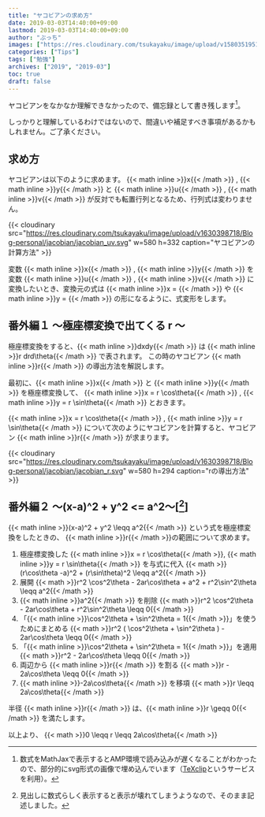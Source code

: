 ```yaml
---
title: "ヤコビアンの求め方"
date: 2019-03-03T14:40:00+09:00
lastmod: 2019-03-03T14:40:00+09:00
author: "ぶっち"
images: ["https://res.cloudinary.com/tsukayaku/image/upload/v1580351951/Blog-personal/thumbnail/study.jpg"]
categories: ["Tips"]
tags: ["勉強"]
archives: ["2019", "2019-03"]
toc: true
draft: false
---
```


ヤコビアンをなかなか理解できなかったので、備忘録として書き残します[^1]。

しっかりと理解しているわけではないので、間違いや補足すべき事項があるかもしれません。ご了承ください。

## 求め方
ヤコビアンは以下のように求めます。
{{< math inline >}}x{{< /math >}} , {{< math inline >}}y{{< /math >}} と {{< math inline >}}u{{< /math >}} , {{< math inline >}}v{{< /math >}} が反対でも転置行列となるため、行列式は変わりません。

{{< cloudinary src="https://res.cloudinary.com/tsukayaku/image/upload/v1630398718/Blog-personal/jacobian/jacobian_uv.svg" w=580 h=332 caption="ヤコビアンの計算方法" >}}

変数 {{< math inline >}}x{{< /math >}} , {{< math inline >}}y{{< /math >}} を変数 {{< math inline >}}u{{< /math >}} , {{< math inline >}}v{{< /math >}} に変換したいとき、変換元の式は {{< math inline >}}x = {{< /math >}} や {{< math inline >}}y = {{< /math >}} の形になるように、式変形をします。

## 番外編１ ～極座標変換で出てくる r ～
極座標変換をすると、{{< math inline >}}dxdy{{< /math >}} は {{< math inline >}}r drd\theta{{< /math >}} で表されます。
この時のヤコビアン {{< math inline >}}r{{< /math >}} の導出方法を解説します。

最初に、{{< math inline >}}x{{< /math >}} と {{< math inline >}}y{{< /math >}} を極座標変換して、 {{< math inline >}}x = r \cos\theta{{< /math >}} , {{< math inline >}}y = r \sin\theta{{< /math >}} とおきます。

{{< math inline >}}x = r \cos\theta{{< /math >}} , {{< math inline >}}y = r \sin\theta{{< /math >}} について次のようにヤコビアンを計算すると、ヤコビアン {{< math inline >}}r{{< /math >}} が求まります。

{{< cloudinary src="https://res.cloudinary.com/tsukayaku/image/upload/v1630398718/Blog-personal/jacobian/jacobian_r.svg" w=580 h=294 caption="rの導出方法" >}}

## 番外編２ ～(x-a)^2 + y^2 <= a^2～[[^2]]
{{< math inline >}}(x-a)^2 + y^2 \leqq a^2{{< /math >}} という式を極座標変換をしたときの、 {{< math inline >}}r{{< /math >}}の範囲について求めます。

1. 極座標変換した {{< math inline >}}x = r \cos\theta{{< /math >}}, {{< math inline >}}y = r \sin\theta{{< /math >}} を与式に代入
{{< math >}}(r\cos\theta -a)^2 + (r\sin\theta)^2 \leqq a^2{{< /math >}}
1. 展開
{{< math >}}r^2 \cos^2\theta - 2ar\cos\theta + a^2 + r^2\sin^2\theta \leqq a^2{{< /math >}}
1. {{< math inline >}}a^2{{< /math >}} を削除
{{< math >}}r^2 \cos^2\theta - 2ar\cos\theta + r^2\sin^2\theta \leqq 0{{< /math >}}
1. 「{{< math inline >}}\cos^2\theta + \sin^2\theta = 1{{< /math >}}」を使うためにまとめる
{{< math >}}r^2 ( \cos^2\theta + \sin^2\theta ) - 2ar\cos\theta \leqq 0{{< /math >}}
1. 「{{< math inline >}}\cos^2\theta + \sin^2\theta = 1{{< /math >}}」を適用
{{< math >}}r^2 - 2ar\cos\theta \leqq 0{{< /math >}}
1. 両辺から {{< math inline >}}r{{< /math >}} を割る
{{< math >}}r - 2a\cos\theta \leqq 0{{< /math >}}
1. {{< math inline >}}-2a\cos\theta{{< /math >}} を移項
{{< math >}}r \leqq 2a\cos\theta{{< /math >}}

半径 {{< math inline >}}r{{< /math >}} は、{{< math inline >}}r \geqq 0{{< /math >}} を満たします。

以上より、
{{< math >}}0 \leqq r \leqq 2a\cos\theta{{< /math >}}


[^1]: 数式をMathJaxで表示するとAMP環境で読み込みが遅くなることがわかったので、部分的にsvg形式の画像で埋め込んでいます（[TeXclip](https://texclip.marutank.net/ "TeXclip")というサービスを利用）。
[^2]: 見出しに数式らしく表示すると表示が壊れてしまうようなので、そのまま記述しました。
